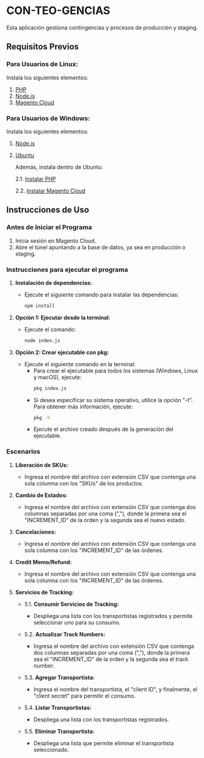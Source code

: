 # CON-TEO-GENCIAS

Esta aplicación gestiona contingencias y procesos de producción y staging.

## Requisitos Previos

### Para Usuarios de Linux:

Instala los siguientes elementos:

1. [PHP](https://www.digitalocean.com/community/tutorials/how-to-install-php-8-1-and-set-up-a-local-development-environment-on-ubuntu-22-04)
2. [Node.js](https://nodejs.org/)
3. [Magento Cloud](https://experienceleague.adobe.com/docs/commerce-cloud-service/user-guide/dev-tools/cloud-cli/cloud-cli-overview.html?lang=en)

### Para Usuarios de Windows:

Instala los siguientes elementos:

1. [Node.js](https://nodejs.org/)
2. [Ubuntu](https://apps.microsoft.com/detail/ubuntu-22-04-2-lts/9PN20MSR04DW?hl=en-US&gl=US)

   Además, instala dentro de Ubuntu:

   2.1. [Instalar PHP](https://www.digitalocean.com/community/tutorials/how-to-install-php-8-1-and-set-up-a-local-development-environment-on-ubuntu-22-04)

   2.2. [Instalar Magento Cloud](https://experienceleague.adobe.com/docs/commerce-cloud-service/user-guide/dev-tools/cloud-cli/cloud-cli-overview.html?lang=en)

## Instrucciones de Uso

### Antes de Iniciar el Programa

1. Inicia sesión en Magento Cloud.
2. Abre el túnel apuntando a la base de datos, ya sea en producción o staging.

### Instrucciones para ejecutar el programa

1. **Instalación de dependencias:**
   - Ejecute el siguiente comando para instalar las dependencias:
     ```sh
     npm install
     ```

2. **Opción 1: Ejecutar desde la terminal:**
   - Ejecute el comando:
     ```sh
     node index.js
     ```

3. **Opción 2: Crear ejecutable con pkg:**
   - Ejecute el siguiente comando en la terminal:
      - Para crear el ejecutable para todos los sistemas (Windows, Linux y macOS), ejecute:
        ```sh
        pkg index.js
        ```
      - Si desea especificar su sistema operativo, utilice la opción "-t". Para obtener más información, ejecute:
         ```sh
        pkg -h
         ```
      - Ejecute el archivo creado después de la generación del ejecutable.

### Escenarios

1. **Liberación de SKUs:**
   - Ingresa el nombre del archivo con extensión CSV que contenga una sola columna con los "SKUs" de los productos.

2. **Cambio de Estados:**
   - Ingresa el nombre del archivo con extensión CSV que contenga dos columnas separadas por una coma (","), donde la primera sea el "INCREMENT_ID" de la orden y la segunda sea el nuevo estado.

3. **Cancelaciones:**
   - Ingresa el nombre del archivo con extensión CSV que contenga una sola columna con los "INCREMENT_ID" de las órdenes.

4. **Credit Memo/Refund:**
   - Ingresa el nombre del archivo con extensión CSV que contenga una sola columna con los "INCREMENT_ID" de las órdenes.

5. **Servicios de Tracking:**
   - 5.1. **Consumir Servicios de Tracking:**
      - Despliega una lista con los transportistas registrados y permite seleccionar uno para su consumo.

   - 5.2. **Actualizar Track Numbers:**
      - Ingresa el nombre del archivo con extensión CSV que contenga dos columnas separadas por una coma (","), donde la primera sea el "INCREMENT_ID" de la orden y la segunda sea el track number.

   - 5.3. **Agregar Transportista:**
      - Ingresa el nombre del transportista, el "client ID", y finalmente, el "client secret" para permitir el consumo.

   - 5.4. **Listar Transportistas:**
      - Despliega una lista con los transportistas registrados.

   - 5.5. **Eliminar Transportista:**
      - Despliega una lista que permite eliminar el transportista seleccionado.
